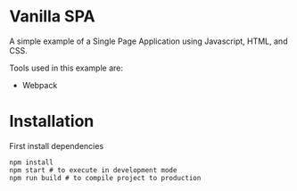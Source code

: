 # Vanilla SPA
A simple example of a Single Page Application using Javascript, HTML, and CSS.

Tools used in this example are:
* Webpack

# Installation

First install dependencies
```shell
npm install
npm start # to execute in development mode
npm run build # to compile project to production
```
